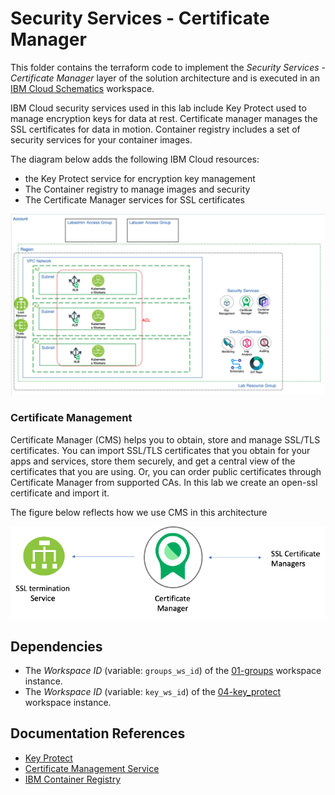 
# Security Services - Certificate Manager

This folder contains the terraform code to implement the *Security Services - Certificate Manager* layer of the solution architecture and is executed in an [IBM Cloud Schematics](https://cloud.ibm.com/schematics/overview) workspace.

IBM Cloud security services used in this lab include Key Protect used to manage encryption keys for data at rest. Certificate manager manages the SSL certificates for data in motion. Container registry includes a set of security services for your container images. 

The diagram below adds the following IBM Cloud resources:
- the Key Protect service for encryption key management
- The Container registry to manage images and security 
- The Certificate Manager services for SSL certificates

![Security Diagram](../images/ex3_diagram_security.png)

### Certificate Management

Certificate Manager (CMS) helps you to obtain, store and manage SSL/TLS certificates. You can import SSL/TLS certificates that you obtain for your apps and services, store them securely, and get a central view of the certificates that you are using. Or, you can order public certificates through Certificate Manager from supported CAs. In this lab we create an open-ssl certificate and import it.

The figure below reflects how we use CMS in this architecture


![Certificate Manager](../images/ex8_cms.png)


## Dependencies
-   The *Workspace ID* (variable: `groups_ws_id`) of the [01-groups](../01-groups) workspace instance.
-   The *Workspace ID* (variable: `key_ws_id`) of the [04-key_protect](../04-key_protect) workspace instance.

## Documentation References
-   [Key Protect](https://cloud.ibm.com/docs/key-protect?topic=key-protect-about)
-   [Certificate Management Service](https://cloud.ibm.com/docs/services/certificate-manager?topic=certificate-manager-getting-started) 
-   [IBM Container Registry](https://cloud.ibm.com/docs/Registry?topic=va-va_index)
